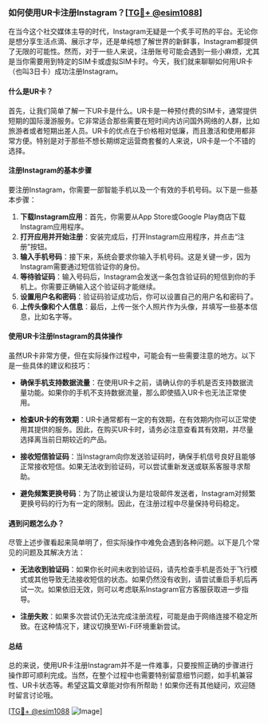 ### 如何使用UR卡注册Instagram？[[TG💪+ @esim1088](https://t.me/s/esim1088)]

在当今这个社交媒体主导的时代，Instagram无疑是一个炙手可热的平台。无论你是想分享生活点滴、展示才华，还是单纯想了解世界的新鲜事，Instagram都提供了无限的可能性。然而，对于一些人来说，注册账号可能会遇到一些小麻烦，尤其是当你需要用到特定的SIM卡或虚拟SIM卡时。今天，我们就来聊聊如何用UR卡（也叫3日卡）成功注册Instagram。

#### 什么是UR卡？

首先，让我们简单了解一下UR卡是什么。UR卡是一种预付费的SIM卡，通常提供短期的国际漫游服务。它非常适合那些需要在短时间内访问国外网络的人群，比如旅游者或者短期出差人员。UR卡的优点在于价格相对低廉，而且激活和使用都非常方便。特别是对于那些不想长期绑定运营商套餐的人来说，UR卡是一个不错的选择。

#### 注册Instagram的基本步骤

要注册Instagram，你需要一部智能手机以及一个有效的手机号码。以下是一些基本步骤：

1. **下载Instagram应用**：首先，你需要从App Store或Google Play商店下载Instagram应用程序。
2. **打开应用并开始注册**：安装完成后，打开Instagram应用程序，并点击“注册”按钮。
3. **输入手机号码**：接下来，系统会要求你输入手机号码。这是关键一步，因为Instagram需要通过短信验证你的身份。
4. **等待验证码**：输入号码后，Instagram会发送一条包含验证码的短信到你的手机上。你需要正确输入这个验证码才能继续。
5. **设置用户名和密码**：验证码验证成功后，你可以设置自己的用户名和密码了。
6. **上传头像和个人信息**：最后，上传一张个人照片作为头像，并填写一些基本信息，比如名字等。

#### 使用UR卡注册Instagram的具体操作

虽然UR卡非常方便，但在实际操作过程中，可能会有一些需要注意的地方。以下是一些具体的建议和技巧：

- **确保手机支持数据流量**：在使用UR卡之前，请确认你的手机是否支持数据流量功能。如果你的手机不支持数据流量，那么即使插入UR卡也无法正常使用。
  
- **检查UR卡的有效期**：UR卡通常都有一定的有效期，在有效期内你可以正常使用其提供的服务。因此，在购买UR卡时，请务必注意查看其有效期，并尽量选择离当前日期较近的产品。

- **接收短信验证码**：当Instagram向你发送验证码时，确保手机信号良好且能够正常接收短信。如果无法收到验证码，可以尝试重新发送或联系客服寻求帮助。

- **避免频繁更换号码**：为了防止被误认为是垃圾邮件发送者，Instagram对频繁更换号码的行为有一定的限制。因此，在注册过程中尽量保持号码稳定。

#### 遇到问题怎么办？

尽管上述步骤看起来简单明了，但实际操作中难免会遇到各种问题。以下是几个常见的问题及其解决方法：

- **无法收到验证码**：如果你长时间未收到验证码，请先检查手机是否处于飞行模式或其他导致无法接收短信的状态。如果仍然没有收到，请尝试重启手机后再试一次。如果依旧无效，则可以考虑联系Instagram官方客服获取进一步指导。

- **注册失败**：如果多次尝试仍无法完成注册流程，可能是由于网络连接不稳定所致。在这种情况下，建议切换至Wi-Fi环境重新尝试。

#### 总结

总的来说，使用UR卡注册Instagram并不是一件难事，只要按照正确的步骤进行操作即可顺利完成。当然，在整个过程中也需要特别留意细节问题，如手机兼容性、UR卡状态等。希望这篇文章能对你有所帮助！如果你还有其他疑问，欢迎随时留言讨论哦。

[[TG💪+ @esim1088](https://t.me/s/esim1088) ![Image](https://i.postimg.cc/4NQfJmqS/Snipaste-2025-05-13-00-14-12.png)]